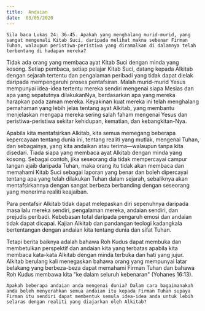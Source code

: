 ```yaml
---
title:  Andaian
date:  03/05/2020
---
```


`Sila baca Lukas 24: 36-45. Apakah yang menghalang murid-murid, yang sangat mengenali Kitab Suci, daripada melihat makna sebenar Firman Tuhan, walaupun peristiwa-peristiwa yang diramalkan di dalamnya telah terbentang di hadapan mereka?`

Tidak ada orang yang membaca ayat  Kitab Suci dengan minda yang kosong. Setiap pembaca, setiap pelajar Kitab Suci, datang kepada Alkitab dengan sejarah tertentu dan pengalaman peribadi yang tidak dapat dielak daripada mempengaruhi proses pentafsiran. Malah murid-murid Yesus mempunyai idea-idea tertentu mereka sendiri mengenai siapa Mesias dan apa yang sepatutnya dilakukanNya, berdasarkan apa yang mereka harapkan pada zaman mereka. Keyakinan kuat mereka ini telah menghalang pemahaman yang lebih jelas tentang ayat Alkitab, yang membantu menjelaskan mengapa mereka sering salah faham mengenai Yesus dan peristiwa-peristiwa  sekitar kehidupan, kematian, dan kebangkitan-Nya.

Apabila kita mentafsirkan Alkitab, kita semua memegang beberapa kepercayaan tentang dunia ini, tentang realiti yang mutlak, mengenai Tuhan, dan sebagainya, yang kita andaikan atau terima—walaupun  tanpa kita disedari. Tiada siapa yang membaca ayat Alkitab dengan minda yang kosong. Sebagai contoh, jika seseorang dia tidak mempercayai  campur tangan ajaib daripada Tuhan, maka orang itu tidak akan membaca dan memahami Kitab Suci sebagai laporan yang benar dan boleh dipercayai tentang apa yang telah dilakukan Tuhan dalam sejarah, sebaliknya akan mentafsirkannya dengan sangat berbeza berbanding dengan seseorang yang menerima realiti  keajaiban.

Para pentafsir Alkitab tidak dapat  melepaskan diri sepenuhnya daripada masa lalu mereka sendiri, pengalaman mereka, andaian sendiri, dan prejudis peribadi. Kebebasan total daripada pengaruh emosi dan andaian tidak dapat dicapai. Kajian Alkitab dan pandangan teologi kadangkala bertentangan dengan andaian kita tentang dunia dan sifat Tuhan.

Tetapi berita baiknya adalah bahawa Roh Kudus dapat membuka dan membetulkan perspektif dan andaian kita yang terbatas apabila kita membaca kata-kata Alkitab dengan minda terbuka dan hati yang jujur. Alkitab berulang kali menegaskan bahawa orang yang mempunyai latar belakang yang  berbeza-beza  dapat memahami Firman Tuhan dan bahawa Roh Kudus membawa kita "ke dalam seluruh kebenaran" (Yohanes 16:13).

`Apakah beberapa andaian anda mengenai dunia? Dalam cara bagaimanakah anda boleh menyerahkan semua andaian itu kepada Firman Tuhan supaya Firman itu sendiri dapat membentuk semula idea-idea anda untuk lebih selaras dengan realiti yang diajarkan oleh Alkitab?`